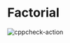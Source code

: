 # Factorial

![cppcheck-action](https://github.com/99002769/Factorial/workflows/cppcheck-action/badge.svg)
